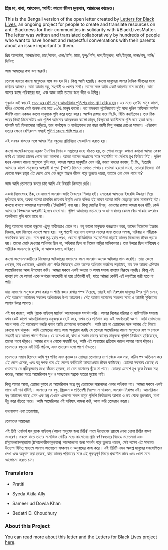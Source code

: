 ### প্রিয় মা, বাবা, আংকেল, আন্টি: কালো জীবন মূল্যবান, আমাদের কাছেও।

This is the Bengali version of the open letter created by [Letters for Black Lives](http://lettersforblacklives.com), an ongoing project for people to create and translate resources on anti-Blackness for their communities in solidarity with #BlackLivesMatter. The letter was written and translated collaboratively by hundreds of people who want to have honest and respectful conversations with their parents about an issue important to them.

প্রিয় আম্মা/মা, আব্বা/বাবা, চাচা/কাকা, খালা/মাসি, মামা, ফুপু/পিসি, দাদা/ঠাকুরদা, দাদি/ঠাকুমা, নানা/দাদু, নানি/দিদিমা:

আজ আমাদের কথা বলা জরুরি।

তোমরা হয়তো কালো মানুষদের সঙ্গে বড় হও নি। কিন্তু আমি হয়েছি। কালো মানুষেরা আমার দৈনিক জীবনের সঙ্গে জড়িয়ে আছেন। তারা আমার বন্ধু, সহপাঠী ও খেলার সাথী। তাদের সঙ্গে আমি একই জায়গায় বাস করেছি। তারা আমার কাছে পরিবারের মত, এবং আজ আমি তাদের জন্য ভীত ও উদ্বিগ্ন।

শুধুমাত্র এই বছরেই [৫০০-এর বেশি মানুষ আমেরিকান পুলিশের হাতে প্রাণ হারিয়েছেন](https://www.washingtonpost.com/graphics/national/police-shootings-2016/)। এর মধ্যে ২৫% মানুষ কালো, যদিও এদেশের মোট জনসংখ্যার মাত্র ১৩% মানুষ কালো। গত মঙ্গলবার লুইসিয়ানায় দুই সাদা পুলিশ অফিসার আল্টন স্টার্লিং নামে একজন কালো মানুষকে গুলি করে হত্যা করে। আল্টন রাস্তার ধারে সি.ডি. বিক্রি করছিলেন। তার ঠিক পরের দিনই মিনেসোটায় এক পুলিশ অফিসার আরেকজন কালো মানুষ, ফিল্যান্ডো ক্যাস্টিলকে গুলি করে হত্যা করে। ঘটনাটি ঘটে ফিল্যান্ডোর গাড়িতে, তার গার্লফ্রেন্ড ও গার্লফ্রেন্ডের চার বছর বয়সী শিশু কন্যার চোখের সামনে। এইরকম হত্যার ক্ষেত্রে বেশিরভাগ সময়ই [পুলিশ কোনো শাস্তি পায় না](http://www.washingtonpost.com/sf/investigative/2015/04/11/thousands-dead-few-prosecuted/)।

এই ভয়ঙ্কর বাস্তবের সঙ্গে আমার প্রিয় বন্ধুদের প্রতিনিয়ত মোকাবিলা করতে হয়।

কালো আমেরিকানদের এরকম দৈনন্দিন বিপদ ও সন্ত্রাসের মধ্যে বাঁচতে হয়, তা শোনা সত্ত্বেও কখনো কখনো আমরা কেবল ভাবি যে আমরা তাদের থেকে কত আলাদা। আমরা তাদের সংগ্রামের সঙ্গে সহমর্মিতা না দেখিয়ে মুখ ফিরিয়ে নিই। পুলিশ যখন একজন কালো মানুষকে গুলি করে, আমরা আহত মানুষটির দোষ ধরি, কারণ খবরের কাগজ, টি.ভি., ইত্যাদি আমাদের কালো মানুষদের অপরাধী বা গুণ্ডা (‘থাগ’) হিসেবে দেখতে শেখায়। তোমরা হয়তো ভাবো, তোমরা নিজেরা যদি কোনো সম্বল ছাড়া এই দেশে এসে এক নতুন স্বচ্ছল জীবন গড়ে তুলতে পারো, তাহলে ওরা কেন পারে না?

আজ আমি তোমাদের বলতে চাই আমি এই বিষয়টি কিভাবে দেখি।

একথা নিঃসন্দেহে ঠিক, যে এদেশে আমরাও জাতি বৈষম্যের শিকার হই। লোকেরা আমাদের ইংরেজি উচ্চারণ নিয়ে দুর্ব্যবহার করে, অথবা আমরা চাকরির জায়গায় উন্নতি থেকে বঞ্চিত হই কারণ আমরা নাকি নেতৃত্বের জন্য মানানসই নই। কখনো কখনো আমাদের সন্ত্রাসবাদী (‘টেররিস্ট’) বলা হয়। কিন্তু মোটের উপর, এদেশের রাস্তায় আমরা যখন হাঁটি, কেউ আমাদের বিপজ্জনক অপরাধী হিসেবে দেখে না। পুলিশ আমাদের সন্তানদের ও মা-বাবাদের কেবল বেঁচে থাকার অপরাধে অবলীলায় গুলি করে মারে না।

কিন্তু আমাদের কালো বন্ধুদের এটুকু স্বাধীনতাও মেলে না। বহু কালো মানুষকে বলপ্রয়োগ করে, তাদের নিজেদের ইচ্ছার বিরুদ্ধে, দাস হিসেবে এদেশে আনা হয়। বহু শতাব্দী ধরে দাস ব্যবসার লাভের জন্য তাদের সমাজ, পরিবার ও শরীরকে ক্ষতবিক্ষত করা হয়। দাস প্রথা লুপ্ত হবার পরও, কোনো প্রাতিষ্ঠানিক সহযোগিতা ছাড়াই তাদের নিজেদের জীবন গড়তে হয়। তাদের ভোট দেওয়ার অধিকার ছিল না, অধিকার ছিল না নিজের বাড়ির মালিকানার। তার উপরে ছিল বর্ণবিদ্বেষ ও শারীরিক আক্রমণের হুমকি, যা আজও চলছে অবিরত।

কালো আন্দোলনকারীদের নিজেদের অধিকারের সংগ্রামের ফলে আমরাও অনেক অধিকার লাভ করেছি। তারা জেলে গেছেন, মার খেয়েছেন, এমনকি প্রাণ পর্যন্ত দিয়েছেন এমন অনেক অধিকার অর্জনের লড়াইয়ে, যার ফল আমরা এশিয়ান আমেরিকানরা আজ উপভোগ করি। আমরা সকলে একই অন্যায় ও অসম সমাজ ব্যবস্থার বিরুদ্ধে লড়ছি। কিন্তু এই ব্যবস্থা চায় যে আমরা একে অপরের সহযোগী না হয়ে প্রতিদ্বন্দ্বী হই, যাতে আমরা কেউই এই লড়াইয়ে জয়ী হতে না পারি।

যারা এদেশের মানুষকে রক্ষা করার ও শান্তি বজায় রাখার শপথ নিয়েছে, তারাই যদি নিরপরাধ মানুষের উপর গুলি চালায়, সেই আক্রমণ আমাদের সকলের অধিকারের উপর আক্রমণ। সেই আঘাত আমাদের সকলের সাম্য ও আইনী সুবিচারের আশার উপর আঘাত।

এই সব কারণে, আমি ‘ব্ল্যাক লাইভ্‌স্‌ ম্যাটার’ আন্দোলনকে সমর্থন করি। আমার নিজের পরিবার ও পারিপার্শ্বিক সমাজে যখন কেউ কালো আমেরিকানদের মনুষ্যত্বকে ছোট করে, তখন তার প্রতিবাদ করা এই সমর্থনেরই অংশ। আমি তোমাদের সাথে আজ এই আলোচনা করছি কারণ আমি তোমাদের ভালোবাসি। আমি চাই না তোমাদের সঙ্গে আমার এই বিষয়ে কোনো দ্বন্দ্ব থাকুক। আমি তোমাদের কাছে আজ অনুরোধ করছি যে তোমরা আমেরিকার কালো মানুষদের রাগ ও শোকে সহমর্মী হয়ে তাদের পাশে দাঁড়াও। যে অসংখ্য মা, বাবা ও সন্তান তাদের কাছের মানুষকে পুলিশি নির্যাতনে হারিয়েছেন, তাদের পাশে দাঁড়াও। আমার রাগ ও শোকে সহমর্মী হও, আমি এই অন্যায়ের প্রতিবাদ করলে আমার পাশে দাঁড়াও। তোমাদের বন্ধুদের এই চিঠি পাঠাও, এবং তাদেরও বলো পাশে দাঁড়াতে।

তোমাদের সন্তান হিসেবে আমি খুব গর্বিত এবং কৃতজ্ঞ যে তোমরা তোমাদের দেশ থেকে এক লম্বা, কঠিন পথ অতিক্রম করে এই দেশে এসেছ, এবং বহু দশক ধরে এই দেশের বর্ণবিদ্বেষী আবহাওয়ায় জীবন কাটিয়েছ। তোমরা সবসময় চেয়েছ যে তোমাদের যে প্রতিকূলতার মধ্যে বাঁচতে হয়েছে, তা যেন আমাদের ছুঁতে না পারে। তোমরা এদেশে মুখ বুজে বৈষম্য সহ্য করেছ, আমরা যাতে আমেরিকান সুখ ও সাচ্ছল্যের স্বপ্নকে হাতের মুঠোয় পাই।

কিন্তু আমার আশা, তোমরা বুঝবে যে আমেরিকান স্বপ্নে শুধু তোমাদের সন্তানদের একার অধিকার নয়। আমরা সকলে একই সাথে এই পথ হাঁটছি। আমাদের সব বন্ধু, প্রিয়জন ও প্রতিবেশী নিরাপদ না থাকলে, আমরাও নিরাপদ নই। আমেরিকান স্বপ্ন আমাদের কাছে এমন এক স্বপ্ন যেখানে এদেশের সকল মানুষ পুলিশি নির্যাতনের আশঙ্কা ও ভয় থেকে মুক্তভাবে, মাথা উঁচু করে বাঁচতে পারে। আমি আমেরিকার এই ভবিষ্যৎ কামনা করি, আশা করি তোমরাও করো।

ভালোবাসা এবং প্রত্যাশায়,

তোমাদের সন্তানেরা

এই চিঠি ‘লেটার্স ফর ব্ল্যাক লাইভ্‌স্‌ (কালো মানুষের জন্য চিঠি)’ নামে উদ্যোগের প্রয়াসে লেখা খোলা চিঠির বাংলা সংস্করণ। সকলে যাতে তাদের সামাজিক গোষ্ঠীর মধ্যে কালোদের প্রতি বর্ণ বৈষম্যের বিরুদ্ধে সচেতনতা এবং #ব্ল্যাকলাইভ্স্‌ম্যাটার(#কালোজীবনমূল্যবান) আন্দোলনের জন্য সমর্থন গড়ে তুলতে পারেন, সেই লক্ষ্যে এই সমবেত উদ্যোগ বিভিন্ন মাধ্যমে আলাপ আলোচনা সংকলন ও অনুবাদের কাজ করে। এই চিঠিটি এমন অজশ্র মানুষের সহযোগিতায় লেখা এবং অনুবাদ করা হয়েছে, যারা তাদের পরিবারের সঙ্গে এই গুরুত্বপূর্ণ বিষয়ে শ্রদ্ধাশীল ভাবে এবং খোলা মনে আলোচনা করতে চান।

### Translators

- Pratiti

- Syeda Akila Ally

- Sameer ud Dowla Khan

- Bedatri D. Choudhury

### About this Project

You can read more about this letter and the Letters for Black Lives project [here](https://medium.com/@lettersforblacklives/ed27ea67eb2e#.rfi19i1d6).

